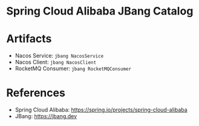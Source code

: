Spring Cloud Alibaba JBang Catalog
===============================

# Artifacts

* Nacos Service: `jbang NacosService`
* Nacos Client: `jbang NacosClient`
* RocketMQ Consumer: `jbang RocketMQConsumer`


# References

* Spring Cloud Alibaba: https://spring.io/projects/spring-cloud-alibaba
* JBang: https://jbang.dev
